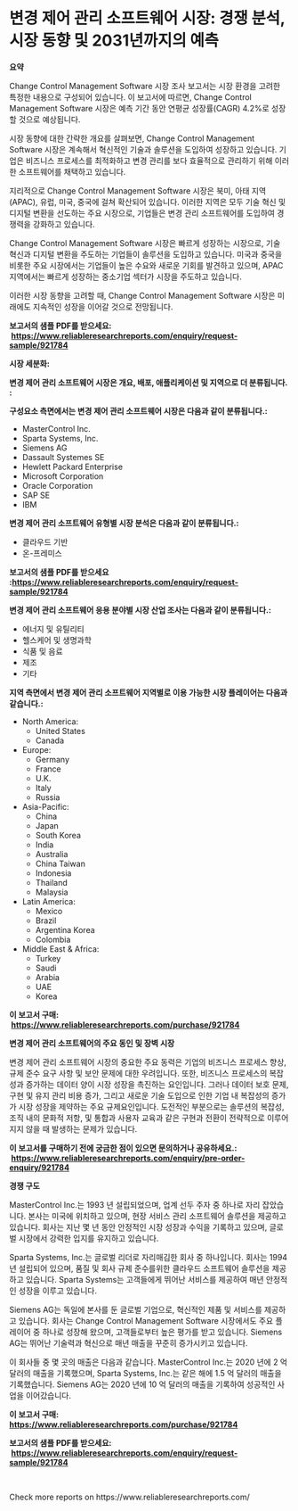 <p><h1>변경 제어 관리 소프트웨어 시장: 경쟁 분석, 시장 동향 및 2031년까지의 예측</h1></p><p><strong>요약</strong></p>
<p><p>Change Control Management Software 시장 조사 보고서는 시장 환경을 고려한 특정한 내용으로 구성되어 있습니다. 이 보고서에 따르면, Change Control Management Software 시장은 예측 기간 동안 연평균 성장률(CAGR) 4.2%로 성장할 것으로 예상됩니다.</p><p>시장 동향에 대한 간략한 개요를 살펴보면, Change Control Management Software 시장은 계속해서 혁신적인 기술과 솔루션을 도입하여 성장하고 있습니다. 기업은 비즈니스 프로세스를 최적화하고 변경 관리를 보다 효율적으로 관리하기 위해 이러한 소프트웨어를 채택하고 있습니다.</p><p>지리적으로 Change Control Management Software 시장은 북미, 아태 지역(APAC), 유럽, 미국, 중국에 걸쳐 확산되어 있습니다. 이러한 지역은 모두 기술 혁신 및 디지털 변환을 선도하는 주요 시장으로, 기업들은 변경 관리 소프트웨어를 도입하여 경쟁력을 강화하고 있습니다.</p><p>Change Control Management Software 시장은 빠르게 성장하는 시장으로, 기술 혁신과 디지털 변환을 주도하는 기업들이 솔루션을 도입하고 있습니다. 미국과 중국을 비롯한 주요 시장에서는 기업들이 높은 수요와 새로운 기회를 발견하고 있으며, APAC 지역에서는 빠르게 성장하는 중소기업 섹터가 시장을 주도하고 있습니다.</p><p>이러한 시장 동향을 고려할 때, Change Control Management Software 시장은 미래에도 지속적인 성장을 이어갈 것으로 전망됩니다.</p></p>
<p><strong>보고서의 샘플 PDF를 받으세요: &nbsp;<a href="https://www.reliableresearchreports.com/enquiry/request-sample/921784">https://www.reliableresearchreports.com/enquiry/request-sample/921784</a></strong></p>
<p><strong>시장 세분화:</strong></p>
<p><strong> 변경 제어 관리 소프트웨어 시장은 개요, 배포, 애플리케이션 및 지역으로 더 분류됩니다. :</strong></p>
<p><strong>구성요소 측면에서는 변경 제어 관리 소프트웨어 시장은 다음과 같이 분류됩니다.:</strong></p>
<p><ul><li>MasterControl Inc.</li><li>Sparta Systems, Inc.</li><li>Siemens AG</li><li>Dassault Systemes SE</li><li>Hewlett Packard Enterprise</li><li>Microsoft Corporation</li><li>Oracle Corporation</li><li>SAP SE</li><li>IBM</li></ul></p>
<p><strong> 변경 제어 관리 소프트웨어 유형별 시장 분석은 다음과 같이 분류됩니다.:</strong></p>
<p><ul><li>클라우드 기반</li><li>온-프레미스</li></ul></p>
<p><strong>보고서의 샘플 PDF를 받으세요 :<a href="https://www.reliableresearchreports.com/enquiry/request-sample/921784">https://www.reliableresearchreports.com/enquiry/request-sample/921784</a></strong></p>
<p><strong> 변경 제어 관리 소프트웨어 응용 분야별 시장 산업 조사는 다음과 같이 분류됩니다.:</strong></p>
<p><ul><li>에너지 및 유틸리티</li><li>헬스케어 및 생명과학</li><li>식품 및 음료</li><li>제조</li><li>기타</li></ul></p>
<p><strong>지역 측면에서 변경 제어 관리 소프트웨어 지역별로 이용 가능한 시장 플레이어는 다음과 같습니다.:</strong></p>
<p><ul>
    <li>
        North America:
        <ul>
            <li>United States</li>
            <li>Canada</li>
        </ul>
    </li>
    <li>
        Europe:
        <ul>
            <li>Germany</li>
            <li>France</li>
            <li>U.K.</li>
            <li>Italy</li>
            <li>Russia</li>
        </ul>
    </li>
    <li>
        Asia-Pacific:
        <ul>
            <li>China</li>
            <li>Japan</li>
            <li>South Korea</li>
            <li>India</li>
            <li>Australia</li>
            <li>China Taiwan</li>
            <li>Indonesia</li>
            <li>Thailand</li>
            <li>Malaysia</li>
        </ul>
    </li>
    <li>
        Latin America:
        <ul>
            <li>Mexico</li>
            <li>Brazil</li>
            <li>Argentina Korea</li>
            <li>Colombia</li>
        </ul>
    </li>
    <li>
        Middle East & Africa:
        <ul>
            <li>Turkey</li>
            <li>Saudi</li>
            <li>Arabia</li>
            <li>UAE</li>
            <li>Korea</li>
        </ul>
    </li>
    </ul></p>
<p><strong>이 보고서 구매: &nbsp;<a href="https://www.reliableresearchreports.com/purchase/921784">https://www.reliableresearchreports.com/purchase/921784</a></strong></p>
<p><strong>변경 제어 관리 소프트웨어의 주요 동인 및 장벽 시장</strong></p>
<p><p>변경 제어 관리 소프트웨어 시장의 중요한 주요 동력은 기업의 비즈니스 프로세스 향상, 규제 준수 요구 사항 및 보안 문제에 대한 우려입니다. 또한, 비즈니스 프로세스의 복잡성과 증가하는 데이터 양이 시장 성장을 촉진하는 요인입니다. 그러나 데이터 보호 문제, 구현 및 유지 관리 비용 증가, 그리고 새로운 기술 도입으로 인한 기업 내 복잡성의 증가가 시장 성장을 제약하는 주요 규제요인입니다. 도전적인 부분으로는 솔루션의 복잡성, 조직 내의 문화적 저항, 및 통합과 사용자 교육과 같은 구현과 전환이 전략적으로 이루어지지 않을 때 발생하는 문제가 있습니다.</p></p>
<p><strong>이 보고서를 구매하기 전에 궁금한 점이 있으면 문의하거나 공유하세요.: &nbsp;<a href="https://www.reliableresearchreports.com/enquiry/pre-order-enquiry/921784">https://www.reliableresearchreports.com/enquiry/pre-order-enquiry/921784</a></strong></p>
<p><strong>경쟁 구도</strong></p>
<p><p>MasterControl Inc.는 1993 년 설립되었으며, 업계 선두 주자 중 하나로 자리 잡았습니다. 본사는 미국에 위치하고 있으며, 현장 서비스 관리 소프트웨어 솔루션을 제공하고 있습니다. 회사는 지난 몇 년 동안 안정적인 시장 성장과 수익을 기록하고 있으며, 글로벌 시장에서 강력한 입지를 유지하고 있습니다.</p><p>Sparta Systems, Inc.는 글로벌 리더로 자리매김한 회사 중 하나입니다. 회사는 1994년 설립되어 있으며, 품질 및 회사 규제 준수를위한 클라우드 소프트웨어 솔루션을 제공하고 있습니다. Sparta Systems는 고객들에게 뛰어난 서비스를 제공하여 매년 안정적인 성장을 이루고 있습니다.</p><p>Siemens AG는 독일에 본사를 둔 글로벌 기업으로, 혁신적인 제품 및 서비스를 제공하고 있습니다. 회사는 Change Control Management Software 시장에서도 주요 플레이어 중 하나로 성장해 왔으며, 고객들로부터 높은 평가를 받고 있습니다. Siemens AG는 뛰어난 기술력과 혁신으로 매년 매출을 꾸준히 증가시키고 있습니다.</p><p>이 회사들 중 몇 곳의 매출은 다음과 같습니다. MasterControl Inc.는 2020 년에 2 억 달러의 매출을 기록했으며, Sparta Systems, Inc.는 같은 해에 1.5 억 달러의 매출을 기록했습니다. Siemens AG는 2020 년에 10 억 달러의 매출을 기록하여 성공적인 사업을 이어갔습니다.</p></p>
<p><strong>이 보고서 구매: &nbsp; <a href="https://www.reliableresearchreports.com/purchase/921784">https://www.reliableresearchreports.com/purchase/921784</a></strong></p>
<p><strong>보고서의 샘플 PDF를 받으세요: &nbsp;<a href="https://www.reliableresearchreports.com/enquiry/request-sample/921784">https://www.reliableresearchreports.com/enquiry/request-sample/921784</a></strong><strong></strong></p>
<p>&nbsp;</p>
<p>Check more reports on https://www.reliableresearchreports.com/</p>